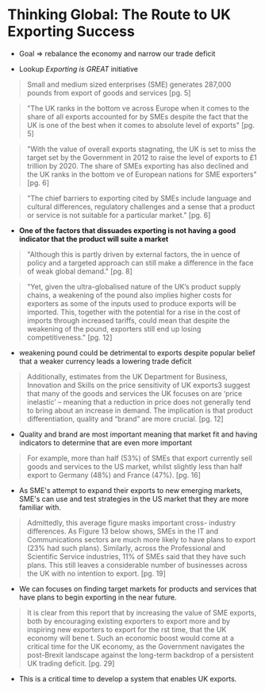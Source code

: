 # Thinking Global: The Route to UK Exporting Success

* Goal => rebalance the economy and narrow our trade deficit

* Lookup *Exporting is GREAT* initiative

> Small and medium sized enterprises (SME) generates 287,000 pounds from export of goods and services [pg. 5]

> "The UK ranks in the bottom  ve across Europe when it comes to the share of all exports accounted for by SMEs despite the fact that the UK is one of the best when it comes to absolute level of exports" [pg. 5]

> "With the value of overall exports stagnating, the UK is set to miss the target set by the Government in 2012 to raise the level of exports to £1 trillion by 2020. The share of SMEs exporting has also declined and the UK ranks in the bottom  ve of European nations for SME exporters" [pg. 6]

> "The chief barriers to exporting cited by SMEs include language and cultural differences, regulatory challenges and a sense that a product or service is not suitable for a particular market." [pg. 6]

* **One of the factors that dissuades exporting is not having a good indicator that the product will suite a market**

> "Although this is partly driven by external factors, the in uence of policy and a targeted approach can still make a difference in the face of weak global demand." [pg. 8]

> "Yet, given the ultra-globalised nature of the UK’s product supply chains, a weakening of the pound also implies higher costs for exporters as some of the inputs used to produce exports will be imported. This, together with the potential for a rise in the cost of imports through increased tariffs, could mean that despite the weakening of the pound, exporters still end up losing competitiveness." [pg. 12]

* weakening pound could be detrimental to exports despite popular belief that a weaker currency leads a lowering trade deficit

> Additionally, estimates from the UK Department for Business, Innovation and Skills on the price sensitivity of UK exports3 suggest that many of the goods and services the UK focuses on are ‘price inelastic’ – meaning that a reduction in price does not generally tend to bring about an increase in demand. The implication is that product differentiation, quality and “brand” are more crucial. [pg. 12]

* Quality and brand are most important meaning that market fit and having indicators to determine that are even more important

> For example, more than half (53%) of SMEs that export currently sell goods and services to the US market, whilst slightly less than half export to Germany (48%) and France (47%). [pg. 16]

* As SME's attempt to expand their exports to new emerging markets, SME's can use and test strategies in the US market that they are more familiar with.

> Admittedly, this average figure masks important cross- industry differences. As Figure 13 below shows, SMEs in the IT and Communications sectors are much more likely to have plans to export (23% had such plans). Similarly, across the Professional and Scientific Service industries, 11% of SMEs said that they have such plans. This still leaves a considerable number of businesses across the UK with no intention to export. [pg. 19]

* We can focuses on finding target markets for products and services that have plans to begin exporting in the near future.

> It is clear from this report that by increasing the value of SME exports, both by encouraging existing exporters to export more and by inspiring new exporters to export for the  rst time, that the UK economy will bene t. Such an economic boost would come at a critical time for the UK economy, as the Government navigates the post-Brexit landscape against the long-term backdrop of a persistent UK trading deficit. [pg. 29]

* This is a critical time to develop a system that enables UK exports.